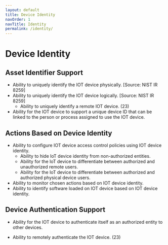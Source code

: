 ```yaml
---
layout: default
title: Device Identity
navOrder: 1
navTitle: Identity
permalink: /identity/
---
```


# Device Identity

## Asset Identifier Support

- Ability to uniquely identify the IOT device physically. [Source: NIST IR 8259]
- Ability to uniquely identify the IOT device logically. [Source: NIST IR 8259]
  - Ability to uniquely identify a remote IOT device. (23)
- Ability for the IOT device to support a unique device ID that can be linked to the person or process assigned to use the IOT device.

## Actions Based on Device Identity

- Ability to configure IOT device access control policies using IOT device identity.
  - Ability to hide IoT device identity from non-authorized entities.
  - Ability for the IoT device to differentiate between authorized and unauthorized remote users.
  - Ability for the IoT device to differentiate between authorized and authorized physical device users.
- Ability to monitor chosen actions based on IOT device identity.
- Ability to identify software loaded on IOT device based on IOT device identity.

## Device Authentication Support

- Ability for the IOT device to authenticate itself as an authorized entity to other devices.

- Ability to remotely authenticate the IOT device. (23)

